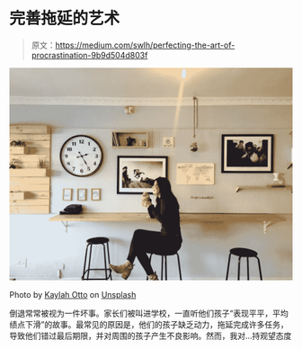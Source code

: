 # 完善拖延的艺术

> 原文：<https://medium.com/swlh/perfecting-the-art-of-procrastination-9b9d504d803f>

![](img/fab4a50e8d4279e14624d63d5e7793e4.png)

Photo by [Kaylah Otto](https://unsplash.com/@kaylahotto?utm_source=unsplash&utm_medium=referral&utm_content=creditCopyText) on [Unsplash](https://unsplash.com/search/photos/clock?utm_source=unsplash&utm_medium=referral&utm_content=creditCopyText)

倒退常常被视为一件坏事。家长们被叫进学校，一直听他们孩子“表现平平，平均绩点下滑”的故事。最常见的原因是，他们的孩子缺乏动力，拖延完成许多任务，导致他们错过最后期限，并对周围的孩子产生不良影响。然而，我对…持观望态度